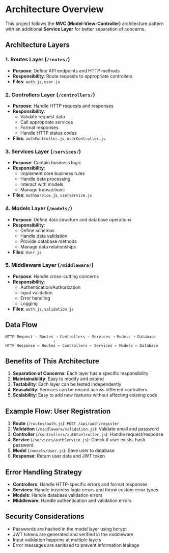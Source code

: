 # Architecture Overview

This project follows the **MVC (Model-View-Controller)** architecture pattern with an additional **Service Layer** for better separation of concerns.

## Architecture Layers

### 1. **Routes Layer** (`/routes/`)
- **Purpose**: Define API endpoints and HTTP methods
- **Responsibility**: Route requests to appropriate controllers
- **Files**: `auth.js`, `user.js`

### 2. **Controllers Layer** (`/controllers/`)
- **Purpose**: Handle HTTP requests and responses
- **Responsibility**: 
  - Validate request data
  - Call appropriate services
  - Format responses
  - Handle HTTP status codes
- **Files**: `authController.js`, `userController.js`

### 3. **Services Layer** (`/services/`)
- **Purpose**: Contain business logic
- **Responsibility**:
  - Implement core business rules
  - Handle data processing
  - Interact with models
  - Manage transactions
- **Files**: `authService.js`, `userService.js`

### 4. **Models Layer** (`/models/`)
- **Purpose**: Define data structure and database operations
- **Responsibility**:
  - Define schemas
  - Handle data validation
  - Provide database methods
  - Manage data relationships
- **Files**: `User.js`

### 5. **Middleware Layer** (`/middleware/`)
- **Purpose**: Handle cross-cutting concerns
- **Responsibility**:
  - Authentication/Authorization
  - Input validation
  - Error handling
  - Logging
- **Files**: `auth.js`, `validation.js`

## Data Flow

```
HTTP Request → Routes → Controllers → Services → Models → Database
                     ↓
HTTP Response ← Routes ← Controllers ← Services ← Models ← Database
```

## Benefits of This Architecture

1. **Separation of Concerns**: Each layer has a specific responsibility
2. **Maintainability**: Easy to modify and extend
3. **Testability**: Each layer can be tested independently
4. **Reusability**: Services can be reused across different controllers
5. **Scalability**: Easy to add new features without affecting existing code

## Example Flow: User Registration

1. **Route** (`/routes/auth.js`): `POST /api/auth/register`
2. **Validation** (`/middleware/validation.js`): Validate email and password
3. **Controller** (`/controllers/authController.js`): Handle request/response
4. **Service** (`/services/authService.js`): Check if user exists, hash password
5. **Model** (`/models/User.js`): Save user to database
6. **Response**: Return user data and JWT token

## Error Handling Strategy

- **Controllers**: Handle HTTP-specific errors and format responses
- **Services**: Handle business logic errors and throw custom error types
- **Models**: Handle database validation errors
- **Middleware**: Handle authentication and validation errors

## Security Considerations

- Passwords are hashed in the model layer using bcrypt
- JWT tokens are generated and verified in the middleware
- Input validation happens at multiple layers
- Error messages are sanitized to prevent information leakage
